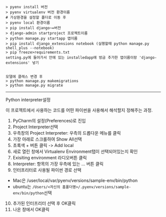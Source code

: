 ```
> pyenv install 버전
> pyenv virtualenv 버전 환경이름
# 가상환경을 설정할 폴더로 이동 후
> pyenv local 환경이름
> pip install django~=버전
> django-admin startproject 프로젝트이름
> python manage.py startapp 앱이름
> pip install django_extensions notebook (실행할때 python manage.py shell_plus --notebook)
> pip freeze>requirements.txt
setting.py에 들어가서 안에 있는 installedapp에 방금 추가한 앱이름이랑 'django-extensions' 넣기


모델에 클래스 변경 후
> python manage.py makemigrations
> python manage.py migrate
```

----

Python interpreter설정

이 프로젝트에서 사용하는 코드를 어떤 파이썬을 사용해서 해석할지 정해주는 과정.

1. PyCharm의 설정(Preferences)로 진입
2. Project Interpreter선택
3. 우측창의 Project Interpreter: 우측의 드롭다운 메뉴를 클릭
4. 가장 아래로 스크롤하여 Show All선택
5. 초록색 + 버튼 클릭 -> Add local
6. 새로 열린 창에서 Virtualenv Environment탭이 선택되어있는지 확인
7. Exisiting environment 라디오버튼 클릭
8. Interpreter: 항목의 가장 우측에 있는 ... 버튼 클릭
9. 인터프리터로 사용될 파이썬 경로 선택

- Mac은 /user/local/var/pyenv/versions/sample-env/bin/python
- ubuntu는  `/Users/<자신의 홈폴더명>/.pyenv/versions/sample-env/bin/python`선택

10. 추가된 인터프리터 선택 후 OK클릭
11. 나온 창에서 OK클릭

